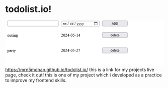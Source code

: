 # todolist.io!
![project ss](Screenshot.png)
 https://mrn5mohan.github.io/todolist.io/
this is a link for my projects live page, check it out! this is one of my project which i developed as a practice to improve my frontend skills.